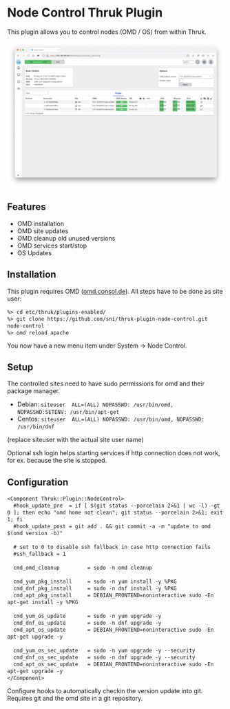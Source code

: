 # Node Control Thruk Plugin

This plugin allows you to control nodes (OMD / OS) from within Thruk.

![Thruk Node Control Plugin](preview.png "Thruk Node Control Plugin")

## Features

- OMD installation
- OMD site updates
- OMD cleanup old unused versions
- OMD services start/stop
- OS Updates

## Installation

This plugin requires OMD ([omd.consol.de](https://omd.consol.de)).
All steps have to be done as site user:

    %> cd etc/thruk/plugins-enabled/
    %> git clone https://github.com/sni/thruk-plugin-node-control.git node-control
    %> omd reload apache

You now have a new menu item under System -> Node Control.

## Setup

The controlled sites need to have sudo permissions for omd and their package
manager.

- Debian: `siteuser  ALL=(ALL) NOPASSWD: /usr/bin/omd, NOPASSWD:SETENV: /usr/bin/apt-get`
- Centos: `siteuser  ALL=(ALL) NOPASSWD: /usr/bin/omd, NOPASSWD: /usr/bin/dnf`

(replace siteuser with the actual site user name)

Optional ssh login helps starting services if http connection does not work, for
ex. because the site is stopped.

## Configuration

    <Component Thruk::Plugin::NodeControl>
      #hook_update_pre  = if [ $(git status --porcelain 2>&1 | wc -l) -gt 0 ]; then echo "omd home not clean"; git status --porcelain 2>&1; exit 1; fi
      #hook_update_post = git add . && git commit -a -m "update to omd $(omd version -b)"

      # set to 0 to disable ssh fallback in case http connection fails
      #ssh_fallback = 1

      cmd_omd_cleanup         = sudo -n omd cleanup

      cmd_yum_pkg_install     = sudo -n yum install -y %PKG
      cmd_dnf_pkg_install     = sudo -n dnf install -y %PKG
      cmd_apt_pkg_install     = DEBIAN_FRONTEND=noninteractive sudo -En apt-get install -y %PKG

      cmd_yum_os_update       = sudo -n yum upgrade -y
      cmd_dnf_os_update       = sudo -n dnf upgrade -y
      cmd_apt_os_update       = DEBIAN_FRONTEND=noninteractive sudo -En apt-get upgrade -y

      cmd_yum_os_sec_update   = sudo -n yum upgrade -y --security
      cmd_dnf_os_sec_update   = sudo -n dnf upgrade -y --security
      cmd_apt_os_sec_update   = DEBIAN_FRONTEND=noninteractive sudo -En apt-get upgrade -y
    </Component>

Configure hooks to automatically checkin the version update into git. Requires
git and the omd site in a git repository.
